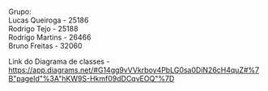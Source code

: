 Grupo:<br />
Lucas Queiroga - 25186<br />
Rodrigo Tejo - 25188<br />
Rodrigo Martins - 26466<br />
Bruno Freitas - 32060

Link do Diagrama de classes - https://app.diagrams.net/#G14gg9vVVkrboy4PbLG0sa0DiN26cH4quZ#%7B"pageId"%3A"hKW9S-Hkmf09dDCqvEOQ"%7D
